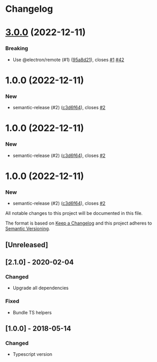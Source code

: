 # Changelog

# [3.0.0](https://github.com/baruchiro/electron-google-oauth2/compare/v2.1.0...v3.0.0) (2022-12-11)


### Breaking

* Use @electron/remote (#1) ([95a8d21](https://github.com/baruchiro/electron-google-oauth2/commit/95a8d2149c866704bea870f33b545c249b43fac9)), closes [#1](https://github.com/baruchiro/electron-google-oauth2/issues/1) [#42](https://github.com/baruchiro/electron-google-oauth2/issues/42)

# 1.0.0 (2022-12-11)


### New

* semantic-release (#2) ([c3d6f64](https://github.com/baruchiro/electron-google-oauth2/commit/c3d6f64a438b81f4ddd104e26c6e2725fd4e7609)), closes [#2](https://github.com/baruchiro/electron-google-oauth2/issues/2)

# 1.0.0 (2022-12-11)


### New

* semantic-release (#2) ([c3d6f64](https://github.com/baruchiro/electron-google-oauth2/commit/c3d6f64a438b81f4ddd104e26c6e2725fd4e7609)), closes [#2](https://github.com/baruchiro/electron-google-oauth2/issues/2)

# 1.0.0 (2022-12-11)


### New

* semantic-release (#2) ([c3d6f64](https://github.com/baruchiro/electron-google-oauth2/commit/c3d6f64a438b81f4ddd104e26c6e2725fd4e7609)), closes [#2](https://github.com/baruchiro/electron-google-oauth2/issues/2)

All notable changes to this project will be documented in this file.

The format is based on [Keep a Changelog](http://keepachangelog.com/en/1.0.0/)
and this project adheres to [Semantic Versioning](http://semver.org/spec/v2.0.0.html).

## [Unreleased]

## [2.1.0] - 2020-02-04
### Changed
- Upgrade all dependencies

### Fixed
- Bundle TS helpers

## [1.0.0] - 2018-05-14
### Changed
- Typescript version
